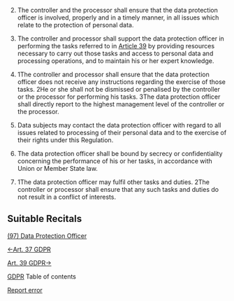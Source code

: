 


2. The controller and the processor shall ensure that the data protection officer is involved, properly and in a timely manner, in all issues which relate to the protection of personal data.

4. The controller and processor shall support the data protection officer in performing the tasks referred to in [Article 39](https://gdpr-info.eu/art-39-gdpr/) by providing resources necessary to carry out those tasks and access to personal data and processing operations, and to maintain his or her expert knowledge.

6. 1The controller and processor shall ensure that the data protection officer does not receive any instructions regarding the exercise of those tasks. 2He or she shall not be dismissed or penalised by the controller or the processor for performing his tasks. 3The data protection officer shall directly report to the highest management level of the controller or the processor.

8. Data subjects may contact the data protection officer with regard to all issues related to processing of their personal data and to the exercise of their rights under this Regulation.

10. The data protection officer shall be bound by secrecy or confidentiality concerning the performance of his or her tasks, in accordance with Union or Member State law.

12. 1The data protection officer may fulfil other tasks and duties. 2The controller or processor shall ensure that any such tasks and duties do not result in a conflict of interests.




## Suitable Recitals



[(97) Data Protection Officer](https://gdpr-info.eu/recitals/no-97/)




[←Art. 37 GDPR](https://gdpr-info.eu/art-37-gdpr/ "Art. 37 GDPR - Designation of the data protection officer")


[Art. 39 GDPR→](https://gdpr-info.eu/art-39-gdpr/ "Art. 39 GDPR - Tasks of the data protection officer")



[GDPR](https://gdpr-info.eu)
Table of contents


[Report error](https://gdpr-info.eu/gf/?TB_iframe=true&height=306 "Your message")

